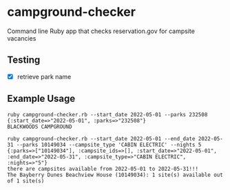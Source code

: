 # campground-checker
Command line Ruby app that checks reservation.gov for campsite vacancies

## Testing 
- [x] retrieve park name

## Example Usage
```
ruby campground-checker.rb --start_date 2022-05-01 --parks 232508
{:start_date=>"2022-05-01", :parks=>"232508"}
BLACKWOODS CAMPGROUND
```

```
ruby campground-checker.rb --start_date 2022-05-01 --end_date 2022-05-31 --parks 10149034 --campsite_type 'CABIN ELECTRIC' --nights 5
{:parks=>["10149034"], :campsite_ids=>[], :start_date=>"2022-05-01", :end_date=>"2022-05-31", :campsite_type=>"CABIN ELECTRIC", :nights=>"5"}
there are campsites available from 2022-05-01 to 2022-05-31!!!
The Bayberry Dunes Beachview House (10149034): 1 site(s) available out of 1 site(s)
```
